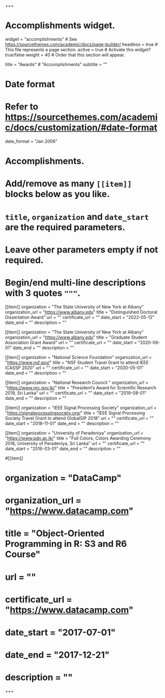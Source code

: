 +++
# Accomplishments widget.
widget = "accomplishments"  # See https://sourcethemes.com/academic/docs/page-builder/
headless = true  # This file represents a page section.
active = true  # Activate this widget? true/false
weight = 40  # Order that this section will appear.

title = "Awards"  # "Accomplish&shy;ments"
subtitle = ""

# Date format
#   Refer to https://sourcethemes.com/academic/docs/customization/#date-format
date_format = "Jan 2006"

# Accomplishments.
#   Add/remove as many `[[item]]` blocks below as you like.
#   `title`, `organization` and `date_start` are the required parameters.
#   Leave other parameters empty if not required.
#   Begin/end multi-line descriptions with 3 quotes `"""`.


[[item]]
  organization = "The State University of New York at Albany"
  organization_url = "https://www.albany.edu"
  title = "Distinguished Doctoral Dissertation Award"
  url = ""
  certificate_url = ""
  date_start = "2022-05-12"
  date_end = ""
  description = ""


[[item]]
  organization = "The State University of New York at Albany"
  organization_url = "https://www.albany.edu"
  title = "Graduate Student Association Grant Award"
  url = ""
  certificate_url = ""
  date_start = "2020-06-01"
  date_end = ""
  description = ""


[[item]]
  organization = "National Science Foundation"
  organization_url = "https://www.nsf.gov/"
  title = "NSF Student Travel Grant to attend IEEE ICASSP 2020"
  url = ""
  certificate_url = ""
  date_start = "2020-05-01"
  date_end = ""
  description = ""
  
  [[item]]
  organization = "National Research Council "
  organization_url = "https://www.nrc.gov.lk/"
  title = "President’s Award for Scientific Research 2019, Sri Lanka"
  url = ""
  certificate_url = ""
  date_start = "2019-08-01"
  date_end = ""
  description = ""
  
  [[item]]
  organization = "IEEE Signal Processing Society"
  organization_url = "https://signalprocessingsociety.org/"
  title = "IEEE Signal Processing Society Travel Grant to attend GlobalSIP 2018"
  url = ""
  certificate_url = ""
  date_start = "2018-11-01"
  date_end = ""
  description = ""
  
  [[item]]
  organization = "University of Peradeniya"
  organization_url = "https://www.pdn.ac.lk/"
  title = "Full Colors, Colors Awarding Ceremony 2016, University of Peradeniya, Sri Lanka"
  url = ""
  certificate_url = ""
  date_start = "2016-03-01"
  date_end = ""
  description = ""


  
#[[item]]
#  organization = "DataCamp"
#  organization_url = "https://www.datacamp.com"
#  title = "Object-Oriented Programming in R: S3 and R6 Course"
#  url = ""
#  certificate_url = "https://www.datacamp.com"
#  date_start = "2017-07-01"
#  date_end = "2017-12-21"
#  description = ""

+++
